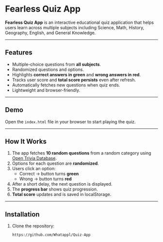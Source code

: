 # Fearless Quiz App

**Fearless Quiz App** is an interactive educational quiz application that helps users learn across multiple subjects including Science, Math, History, Geography, English, and General Knowledge.  

---

## Features

- Multiple-choice questions from **all subjects**.
- Randomized questions and options.
- Highlights **correct answers in green** and **wrong answers in red**.
- Tracks user score and **total score persists** even after refresh.
- Automatically fetches new questions when quiz ends.
- Lightweight and browser-friendly.

---

## Demo

Open the `index.html` file in your browser to start playing the quiz.  

---

## How It Works

1. The app fetches **10 random questions** from a random category using [Open Trivia Database](https://opentdb.com/).
2. Options for each question are **randomized**.
3. Users click an option:
   - Correct → button turns **green**
   - Wrong → button turns **red**
4. After a short delay, the next question is displayed.
5. The **progress bar** shows quiz progression.
6. **Total score** updates and is saved in localStorage.

---

## Installation

1. Clone the repository:
   ```bash
   https://github.com/Whatappl/Quiz-App
